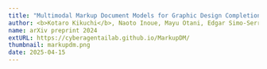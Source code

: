 ```yaml
---
title: "Multimodal Markup Document Models for Graphic Design Completion"
author: <b>Kotaro Kikuchi</b>, Naoto Inoue, Mayu Otani, Edgar Simo-Serra, Kota Yamaguchi
name: arXiv preprint 2024
extURL: https://cyberagentailab.github.io/MarkupDM/
thumbnail: markupdm.png
date: 2025-04-15
---
```

